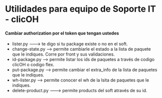 # Utilidades para equipo de Soporte IT - clicOH
#### Cambiar authorization por el token que tengan ustedes
* lister.py ---> te digo si tu package existe o no en el soft.
* change-state.py --> permite cambiarle el estado a la lista de paquete que le indiques. Corre por front y sus validaciones.
* id-package.py --> permite listar los ids de paquetes a través de codigo clicOH o codigo flex.
* put-package.py --> permite cambiar el extra_info de la lista de paquetes que le indiques.
* wh-lister.py --> permite conocer el wh de la lsita de paquetes que le indiques.
* delete-product.py ---> permite products del soft através de su id.
